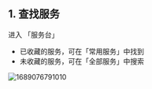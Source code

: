 ## 1. 查找服务

进入 「服务台」

- 已收藏的服务，可在「常用服务」中找到
- 未收藏的服务，可在「全部服务」中搜索

![1689076791010](image/service_user_01/1689076791010.png)
